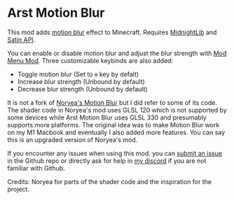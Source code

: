 # Arst Motion Blur

This mod adds [motion blur](https://en.wikipedia.org/wiki/Motion_blur) effect to Minecraft. Requires [MidnightLib](https://modrinth.com/mod/midnightlib) and [Satin API](https://modrinth.com/mod/satin-api).

You can enable or disable motion blur and adjust the blur strength with [Mod Menu Mod](https://modrinth.com/mod/modmenu). Three customizable keybinds are also added:

+ Toggle motion blur (Set to `m` key by defalt)
+ Increase blur strength (Unbound by default)
+ Decrease blur strength (Unbound by default)

It is not a fork of [Noryea's Motion Blur](https://github.com/Noryea/motionblur-fabric) but I did refer to some of its code. The shader code in Noryea's mod uses GLSL 120 which is not supported by some devices while Arst Motion Blur uses GLSL 330 and presumably supports more platforms. The original idea was to make Motion Blur work on my M1 Macbook and eventually I also added more features. You can say this is an upgraded version of Noryea's mod.

If you encounter any issues when using this mod, you can [submit an issue](https://github.com/arstnei0/arst-motion-blur/issues) in the Github repo or directly ask for help in [my discord](https://discord.gg/5mDP8mFAuT) if you are not familiar with Github.

Credits: Noryea for parts of the shader code and the inspiration for the project.